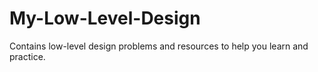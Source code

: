 # My-Low-Level-Design
Contains low-level design problems and resources to help you learn and practice.

